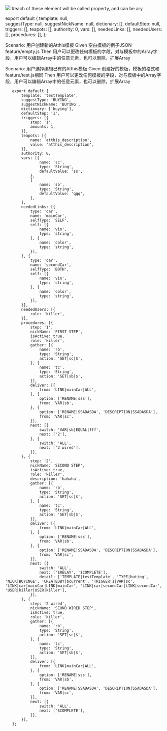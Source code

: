 ![](images/3.png)
#each of these element will be called property, and can be ary

export default {
    template: null,  
    suggestType: null,
    suggestNickName: null,
    dictionary: [],
    defaultStep: null,
    triggers: [],
    teapots: [],
    authority: 0,
    vars: [],
    neededLinks: [],
    neededUsers: [],
    procedures: [],
};




Scenario: 用户创建新的Atthis模板
       Given 空白模板的例子JSON feature/empty.js
       Then 用户可以更改任何模板的字段，对与模板中的Array字段，用户可以编辑Array中的任意元素，也可以删除，扩展Array

   Scenario: 用户选择编辑已有的Atthis模板
       Given 创建好的模板，模板的格式和feature/test.js相同
       Then 用户可以更改任何模板的字段，对与模板中的Array字段，用户可以编辑Array中的任意元素，也可以删除，扩展Array


       export default {
           template: 'testTemplate',
           suggestType: 'BUYING',
           suggestNickName: 'BUYING',
           dictionary: ['buying'],
           defaultStep: '1',
           triggers: [{
               step: '1',
               amounts: 1,
           }],
           teapots: [{
               name: 'atthis_description',
               value: 'atthis_description',
           }],
           authority: 0,
           vars: [{
                   name: 'sc',
                   type: 'String',
                   defaultValue: 'ss',
               },
               {
                   name: 'sb',
                   type: 'String',
                   defaultValue: 'qqq',
               },
           ],
           neededLinks: [{
               type: 'car',
               name: 'mainCar',
               selfType: 'SELF',
               self: [{
                   name: 'vin',
                   type: 'string',
               }, {
                   name: 'color',
                   type: 'string',
               }],
           }, {
               type: 'car',
               name: 'secondCar',
               selfType: 'BOTH',
               self: [{
                   name: 'vin',
                   type: 'string',
               }, {
                   name: 'color',
                   type: 'string',
               }],
           }],
           neededUsers: [{
               role: 'killer',
           }],
           procedures: [{
               step: '1',
               nickName: 'FIRST STEP',
               isActive: true,
               role: 'killer',
               gather: [{
                   name: 'rb',
                   type: 'String',
                   action: 'SET|sc|$',
               }, {
                   name: 'tc',
                   type: 'String',
                   action: 'SET|sb|$',
               }],
               deliver: [{
                   from: 'LINK|mainCar|ALL',
               }, {
                   option: ['RENAME|sss'],
                   from: 'VAR|sb',
               }, {
                   option: ['RENAME|SSADASDA', 'DESCRIPTION|SSADASDA'],
                   from: 'VAR|sc',
               }],
               next: [{
                   switch: 'VAR|sb|EQUAL|fff',
                   next: ['2'],
               }, {
                   switch: 'ALL',
                   next: ['2 wired'],
               }],
           }, {
               step: '2',
               nickName: 'SECOND STEP',
               isActive: true,
               role: 'killer',
               description: 'hahaha',
               gather: [{
                   name: 'rb',
                   type: 'String',
                   action: 'SET|sc|$',
               }, {
                   name: 'tc',
                   type: 'String',
                   action: 'SET|sb|$',
               }],
               deliver: [{
                   from: 'LINK|mainCar|ALL',
               }, {
                   option: ['RENAME|sss'],
                   from: 'VAR|sb',
               }, {
                   option: ['RENAME|SSADASDA', 'DESCRIPTION|SSADASDA'],
                   from: 'VAR|sc',
               }],
               next: [{
                   switch: 'ALL',
                   next: ['$RELAY', '$COMPLETE'],
                   detail: ['TEMPLATE|testTemplate', 'TYPE|buting', 'NICK|BUYINGE', 'CREATEDBY|$current', 'TRIGGER|1|VAR|sc', 'LINK|car|mainCar|LINK|mainCar', 'LINK|car|secondCar|LINK|secondCar', 'USER|killer|USER|killer'],
               }],
           }, {
               step: '2 wired',
               nickName: 'SEOND WIRED STEP',
               isActive: true,
               role: 'killer',
               gather: [{
                   name: 'rb',
                   type: 'String',
                   action: 'SET|sc|$',
               }, {
                   name: 'tc',
                   type: 'String',
                   action: 'SET|sb|$',
               }],
               deliver: [{
                   from: 'LINK|mainCar|ALL',
               }, {
                   option: ['RENAME|sss'],
                   from: 'VAR|sb',
               }, {
                   option: ['RENAME|SSADASDA', 'DESCRIPTION|SSADASDA'],
                   from: 'VAR|sc',
               }],
               next: [{
                   switch: 'ALL',
                   next: ['$COMPLETE'],
               }],
           }],
       };
